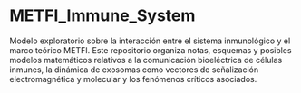 # METFI_Immune_System
Modelo exploratorio sobre la interacción entre el sistema inmunológico y el marco teórico METFI. Este repositorio organiza notas, esquemas y posibles modelos matemáticos relativos a la comunicación bioeléctrica de células inmunes, la dinámica de exosomas como vectores de señalización electromagnética y molecular y los fenómenos críticos asociados.
